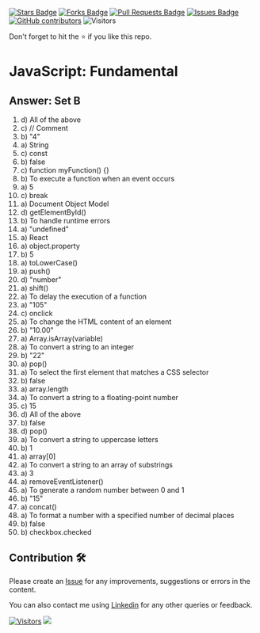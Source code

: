 <a href="https://github.com/drshahizan/learn-php/stargazers"><img src="https://img.shields.io/github/stars/drshahizan/learn-php" alt="Stars Badge"/></a>
<a href="https://github.com/drshahizan/learn-php/network/members"><img src="https://img.shields.io/github/forks/drshahizan/learn-php" alt="Forks Badge"/></a>
<a href="https://github.com/drshahizan/learn-php/pulls"><img src="https://img.shields.io/github/issues-pr/drshahizan/learn-php" alt="Pull Requests Badge"/></a>
<a href="https://github.com/drshahizan/learn-php/issues"><img src="https://img.shields.io/github/issues/drshahizan/learn-php" alt="Issues Badge"/></a>
<a href="https://github.com/drshahizan/learn-php/graphs/contributors"><img alt="GitHub contributors" src="https://img.shields.io/github/contributors/drshahizan/learn-php?color=2b9348"></a>
![Visitors](https://api.visitorbadge.io/api/visitors?path=https%3A%2F%2Fgithub.com%2Fdrshahizan%2Flearn-php&labelColor=%23d9e3f0&countColor=%23697689&style=flat)

Don't forget to hit the :star: if you like this repo.

# JavaScript: Fundamental

## Answer: Set B

1. d) All of the above
2. c) // Comment
3. b) "4"
4. a) String
5. c) const
6. b) false
7. c) function myFunction() {}
8. b) To execute a function when an event occurs
9. a) 5
10. c) break
11. a) Document Object Model
12. d) getElementById()
13. b) To handle runtime errors
14. a) "undefined"
15. a) React
16. a) object.property
17. b) 5
18. a) toLowerCase()
19. a) push()
20. d) "number"
21. a) shift()
22. a) To delay the execution of a function
23. a) "105"
24. c) onclick
25. a) To change the HTML content of an element
26. b) "10.00"
27. a) Array.isArray(variable)
28. a) To convert a string to an integer
29. b) "22"
30. a) pop()
31. a) To select the first element that matches a CSS selector
32. b) false
33. a) array.length
34. a) To convert a string to a floating-point number
35. c) 15
36. d) All of the above
37. b) false
38. d) pop()
39. a) To convert a string to uppercase letters
40. b) 1
41. a) array[0]
42. a) To convert a string to an array of substrings
43. a) 3
44. a) removeEventListener()
45. a) To generate a random number between 0 and 1
46. b) "15"
47. a) concat()
48. a) To format a number with a specified number of decimal places
49. b) false
50. b) checkbox.checked
    
## Contribution 🛠️
Please create an [Issue](https://github.com/drshahizan/learn-php/issues) for any improvements, suggestions or errors in the content.

You can also contact me using [Linkedin](https://www.linkedin.com/in/drshahizan/) for any other queries or feedback.

[![Visitors](https://api.visitorbadge.io/api/visitors?path=https%3A%2F%2Fgithub.com%2Fdrshahizan&labelColor=%23697689&countColor=%23555555&style=plastic)](https://visitorbadge.io/status?path=https%3A%2F%2Fgithub.com%2Fdrshahizan)
![](https://hit.yhype.me/github/profile?user_id=81284918)


